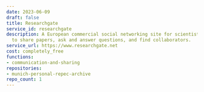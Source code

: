 ```yaml
---
date: 2023-06-09
draft: false
title: Researchgate
service_id: researchgate
description: A European commercial social networking site for scientists and researchers[3]
  to share papers, ask and answer questions, and find collaborators.
service_url: https://www.researchgate.net
cost: completely_free
functions:
- communication-and-sharing
repositories:
- munich-personal-repec-archive
repo_count: 1
---
```



